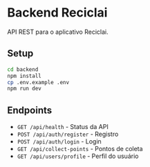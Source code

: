 # Backend Reciclai

API REST para o aplicativo Reciclai.

## Setup

```bash
cd backend
npm install
cp .env.example .env
npm run dev
```

## Endpoints

- `GET /api/health` - Status da API
- `POST /api/auth/register` - Registro
- `POST /api/auth/login` - Login
- `GET /api/collect-points` - Pontos de coleta
- `GET /api/users/profile` - Perfil do usuário